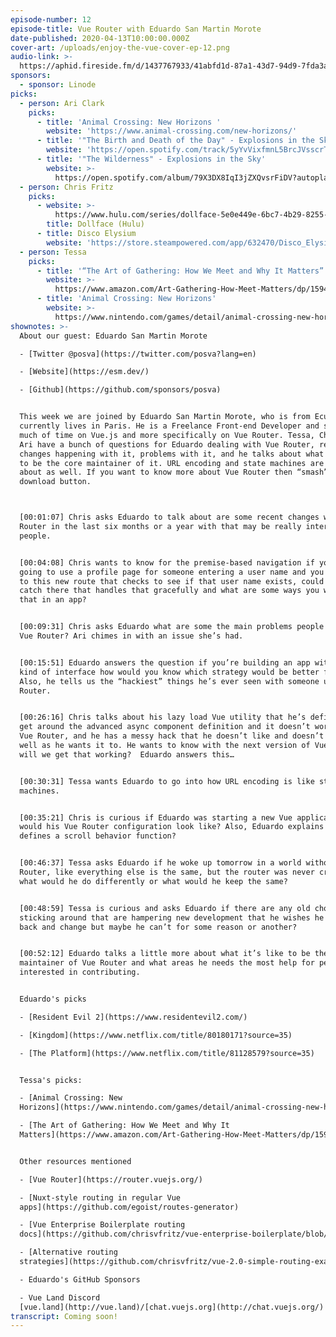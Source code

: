 ```yaml
---
episode-number: 12
episode-title: Vue Router with Eduardo San Martin Morote
date-published: 2020-04-13T10:00:00.000Z
cover-art: /uploads/enjoy-the-vue-cover-ep-12.png
audio-link: >-
  https://aphid.fireside.fm/d/1437767933/41abfd1d-87a1-43d7-94d9-7fda3a5120e1/36ea6a8f-1982-4011-b9b1-cad094cfca6f.mp3
sponsors: 
  - sponsor: Linode
picks:
  - person: Ari Clark
    picks:
      - title: 'Animal Crossing: New Horizons '
        website: 'https://www.animal-crossing.com/new-horizons/'
      - title: '"The Birth and Death of the Day" - Explosions in the Sky'
        website: 'https://open.spotify.com/track/5yYvVixfmnL5BrcJVsscrT'
      - title: '"The Wilderness" - Explosions in the Sky'
        website: >-
          https://open.spotify.com/album/79X3DX8IqI3jZXQvsrFiDV?autoplay=true&v=L
  - person: Chris Fritz
    picks:
      - website: >-
          https://www.hulu.com/series/dollface-5e0e449e-6bc7-4b29-8255-bc5a5f5a9f0d
        title: Dollface (Hulu)
      - title: Disco Elysium
        website: 'https://store.steampowered.com/app/632470/Disco_Elysium/'
  - person: Tessa
    picks:
      - title: '“The Art of Gathering: How We Meet and Why It Matters”'
        website: >-
          https://www.amazon.com/Art-Gathering-How-Meet-Matters/dp/1594634920/ref=tmm_hrd_swatch_0?_encoding=UTF8&qid=1585603268&sr=8-1
      - title: 'Animal Crossing: New Horizons'
        website: >-
          https://www.nintendo.com/games/detail/animal-crossing-new-horizons-switch/
shownotes: >-
  About our guest: Eduardo San Martin Morote

  - [Twitter @posva](https://twitter.com/posva?lang=en)

  - [Website](https://esm.dev/)

  - [Github](https://github.com/sponsors/posva)


  This week we are joined by Eduardo San Martin Morote, who is from Ecuador, but
  currently lives in Paris. He is a Freelance Front-end Developer and spends
  much of time on Vue.js and more specifically on Vue Router. Tessa, Chris, and
  Ari have a bunch of questions for Eduardo dealing with Vue Router, recent
  changes happening with it, problems with it, and he talks about what it’s like
  to be the core maintainer of it. URL encoding and state machines are talked
  about as well. If you want to know more about Vue Router then “smash” the
  download button. 



  [00:01:07] Chris asks Eduardo to talk about are some recent changes with Vue
  Router in the last six months or a year with that may be really interesting to
  people. 


  [00:04:08] Chris wants to know for the premise-based navigation if you’re
  going to use a profile page for someone entering a user name and you take them
  to this new route that checks to see if that user name exists, could you add a
  catch there that handles that gracefully and what are some ways you would use
  that in an app?


  [00:09:31] Chris asks Eduardo what are some the main problems people have with
  Vue Router? Ari chimes in with an issue she’s had. 


  [00:15:51] Eduardo answers the question if you’re building an app with that
  kind of interface how would you know which strategy would be better for you?
  Also, he tells us the “hackiest” things he’s ever seen with someone using Vue
  Router. 


  [00:26:16] Chris talks about his lazy load Vue utility that he’s defined, to
  get around the advanced async component definition and it doesn’t work with
  Vue Router, and he has a messy hack that he doesn’t like and doesn’t work as
  well as he wants it to. He wants to know with the next version of Vue Router
  will we get that working?  Eduardo answers this…


  [00:30:31] Tessa wants Eduardo to go into how URL encoding is like state
  machines. 


  [00:35:21] Chris is curious if Eduardo was starting a new Vue application what
  would his Vue Router configuration look like? Also, Eduardo explains if he
  defines a scroll behavior function?


  [00:46:37] Tessa asks Eduardo if he woke up tomorrow in a world without Vue
  Router, like everything else is the same, but the router was never created,
  what would he do differently or what would he keep the same?


  [00:48:59] Tessa is curious and asks Eduardo if there are any old choices
  sticking around that are hampering new development that he wishes he could go
  back and change but maybe he can’t for some reason or another? 


  [00:52:12] Eduardo talks a little more about what it’s like to be the core
  maintainer of Vue Router and what areas he needs the most help for people
  interested in contributing.


  Eduardo's picks

  - [Resident Evil 2](https://www.residentevil2.com/)

  - [Kingdom](https://www.netflix.com/title/80180171?source=35)

  - [The Platform](https://www.netflix.com/title/81128579?source=35)


  Tessa's picks:

  - [Animal Crossing: New
  Horizons](https://www.nintendo.com/games/detail/animal-crossing-new-horizons-switch/)

  - [The Art of Gathering: How We Meet and Why It
  Matters](https://www.amazon.com/Art-Gathering-How-Meet-Matters/dp/1594634920/ref=tmm_hrd_swatch_0?_encoding=UTF8&qid=1585603268&sr=8-1)


  Other resources mentioned

  - [Vue Router](https://router.vuejs.org/)

  - [Nuxt-style routing in regular Vue
  apps](https://github.com/egoist/routes-generator)

  - [Vue Enterprise Boilerplate routing
  docs](https://github.com/chrisvfritz/vue-enterprise-boilerplate/blob/master/docs/routing.md)

  - [Alternative routing
  strategies](https://github.com/chrisvfritz/vue-2.0-simple-routing-example)

  - Eduardo's GitHub Sponsors

  - Vue Land Discord
  [vue.land](http://vue.land)/[chat.vuejs.org](http://chat.vuejs.org/)
transcript: Coming soon!
---
```


